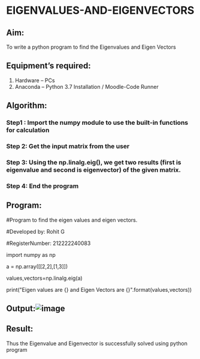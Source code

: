 # EIGENVALUES-AND-EIGENVECTORS
## Aim:
To write a python program to find the Eigenvalues and Eigen Vectors
## Equipment’s required:
1. 	Hardware – PCs
2. 	Anaconda – Python 3.7 Installation / Moodle-Code Runner
## Algorithm:
### Step1 :  Import the numpy module to use the built-in functions for calculation
### Step 2: Get the input matrix from the user 
### Step 3: Using the np.linalg.eig(),  we get two results (first is eigenvalue and second is eigenvector) of the given matrix.
### Step 4: End the program

## Program:
#Program to find the eigen values and eigen vectors.

#Developed by: Rohit G

#RegisterNumber: 212222240083


import numpy as np

a = np.array([[2,2],[1,3]])

values,vectors=np.linalg.eig(a)

print("Eigen values are {} and Eigen Vectors are {}".format(values,vectors))

## Output:![image](https://github.com/rohitgunasekaran/EIGENVALUES-AND-EIGENVECTORS/assets/119404546/3866961d-bbc3-4b6e-afa1-b634d9015ab1)

## Result:
Thus the Eigenvalue and Eigenvector is successfully solved using python program
